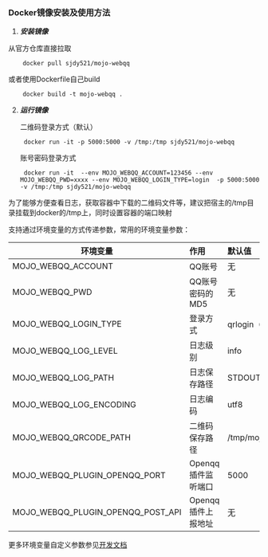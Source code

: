 ### Docker镜像安装及使用方法

1. ***安装镜像***

  从官方仓库直接拉取

        docker pull sjdy521/mojo-webqq
        
  或者使用Dockerfile自己build
  
        docker build -t mojo-webqq .

2. ***运行镜像***

    二维码登录方式（默认）

        docker run -it -p 5000:5000 -v /tmp:/tmp sjdy521/mojo-webqq 
        
    账号密码登录方式 
    
        docker run -it  --env MOJO_WEBQQ_ACCOUNT=123456 --env MOJO_WEBQQ_PWD=xxxx --env MOJO_WEBQQ_LOGIN_TYPE=login  -p 5000:5000 -v /tmp:/tmp sjdy521/mojo-webqq 

  为了能够方便查看日志，获取容器中下载的二维码文件等，建议把宿主的/tmp目录挂载到docker的/tmp上，同时设置容器的端口映射

  支持通过环境变量的方式传递参数，常用的环境变量参数：
  
  | 环境变量                         | 作用              | 默认值                            |
  | ---------------------------------|:------------------| :---------------------------------|
  | MOJO_WEBQQ_ACCOUNT               | QQ账号            | 无                                |
  | MOJO_WEBQQ_PWD                   | QQ账号密码的MD5   | 无                                |
  | MOJO_WEBQQ_LOGIN_TYPE            | 登录方式          | qrlogin（login表示密码登录）      |
  | MOJO_WEBQQ_LOG_LEVEL             | 日志级别          | info                              |
  | MOJO_WEBQQ_LOG_PATH              | 日志保存路径      | STDOUT                            |
  | MOJO_WEBQQ_LOG_ENCODING          | 日志编码          | utf8                              |
  | MOJO_WEBQQ_QRCODE_PATH           | 二维码保存路径    | /tmp/mojo_webqq_qrcode_default.png|
  | MOJO_WEBQQ_PLUGIN_OPENQQ_PORT    | Openqq插件监听端口| 5000                              |
  | MOJO_WEBQQ_PLUGIN_OPENQQ_POST_API| Openqq插件上报地址| 无                                |

  更多环境变量自定义参数参见[开发文档](https://metacpan.org/pod/distribution/Mojo-Webqq/lib/Mojo/Webqq.pm#new)
